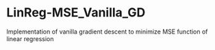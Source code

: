 # LinReg-MSE_Vanilla_GD
Implementation of vanilla gradient descent to minimize MSE function of linear regression
